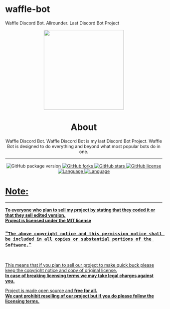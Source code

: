 # waffle-bot
Waffle Discord Bot. Allrounder. Last Discord Bot Project


<p align="center">
<img width="256" height="256" src="https://i.imgur.com/20YLhN9.png">
</p>

<h1 align= "center"><b>
  About
  </b>
</h1>

<p align= "center">
Waffle Discord Bot. Waffle Discord Bot is my last Discord Bot Project. Waffle Bot is designed to do everything and beyond what most popular bots do in one.
  <hr>
</p>

<p align= "center">
  <a>
  <img src="https://img.shields.io/github/package-json/v/notdezzi/waffle-bot.svg" alt="GitHub package version">
  </a>
    <a href="https://github.com/notdezzi/waffle-bot/network">
  <img src="https://img.shields.io/github/forks/notdezzi/waffle-bot.svg?style=plastic" alt="GitHub forks">
  </a>
    <a href="https://github.com/notdezzi/waffle-bot/stargazers">
  <img src="https://img.shields.io/github/stars/notdezzi/waffle-bot.svg?style=plastic" alt="GitHub stars">
  </a>
    <a href="https://raw.githubusercontent.com/notdezzi/waffle-bot/master/LICENSE">
  <img src="https://img.shields.io/badge/license-MIT-blue.svg?style=plastic" alt="GitHub license">
    <a href="https://en.wikipedia.org/wiki/Swift_(programming_language)">
  <img src="https://img.shields.io/badge/Uses-Swift-orange" alt="Language">
  </a>
    <a href="https://en.wikipedia.org/wiki/IOS">
  <img src="https://img.shields.io/badge/For-IOS-blue.svg" alt="Language">
</p>

# Note:

<hr>

**To everyone who plan to sell my project by stating that they coded it or that they sell edited version.**<br>
**Project is licensed under the MIT license**<br>

### "`The above copyright notice and this permission notice shall be included in all copies or substantial portions of the Software.`"<br>

<br>

This means that if you plan to sell our project to make quick buck please keep the copyright notice and copy of original license. <br>
**In case of breaking licensing terms we may take legal charges against you.**

Project is made open source and **free for all.**<br>
**We cant prohibit reselling of our project but if you do please follow the licensing terms.**<br> 

